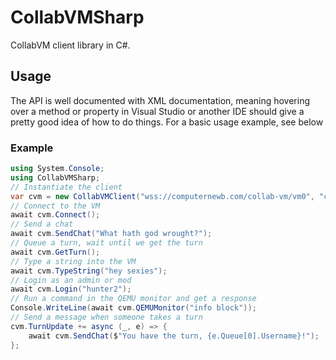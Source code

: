 # CollabVMSharp

CollabVM client library in C#.

## Usage
The API is well documented with XML documentation, meaning hovering over a method or property in Visual Studio or another IDE should give a pretty good idea of how to do things. For a basic usage example, see below

### Example

```cs
using System.Console;
using CollabVMSharp;
// Instantiate the client
var cvm = new CollabVMClient("wss://computernewb.com/collab-vm/vm0", "cvmsharptest", "vm0b0t");
// Connect to the VM
await cvm.Connect();
// Send a chat
await cvm.SendChat("What hath god wrought?");
// Queue a turn, wait until we get the turn
await cvm.GetTurn();
// Type a string into the VM
await cvm.TypeString("hey sexies");
// Login as an admin or mod
await cvm.Login("hunter2");
// Run a command in the QEMU monitor and get a response
Console.WriteLine(await cvm.QEMUMonitor("info block"));
// Send a message when someone takes a turn
cvm.TurnUpdate += async (_, e) => {
    await cvm.SendChat($"You have the turn, {e.Queue[0].Username}!");
};
```
